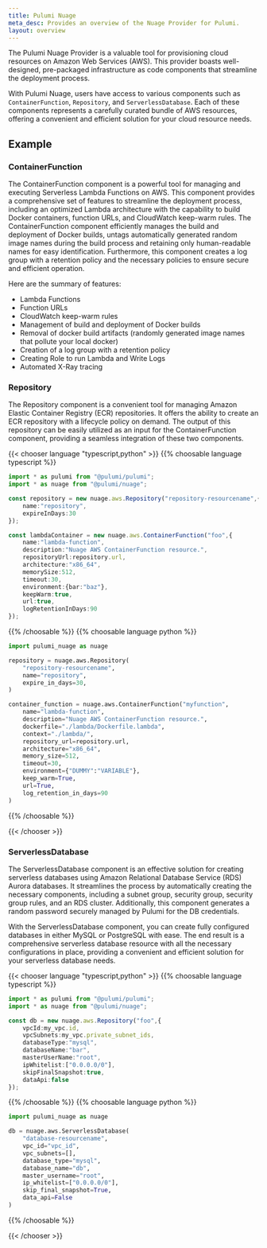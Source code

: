 ```yaml
---
title: Pulumi Nuage
meta_desc: Provides an overview of the Nuage Provider for Pulumi.
layout: overview
---
```


The Pulumi Nuage Provider is a valuable tool for provisioning cloud resources on Amazon Web Services (AWS). This provider boasts well-designed, pre-packaged infrastructure as code components that streamline the deployment process.

With Pulumi Nuage, users have access to various components such as `ContainerFunction`, `Repository`, and `ServerlessDatabase`. Each of these components represents a carefully curated bundle of AWS resources, offering a convenient and efficient solution for your cloud resource needs.

## Example

### ContainerFunction

The ContainerFunction component is a powerful tool for managing and executing Serverless Lambda Functions on AWS. This component provides a comprehensive set of features to streamline the deployment process, including an optimized Lambda architecture with the capability to build Docker containers, function URLs, and CloudWatch keep-warm rules. The ContainerFunction component efficiently manages the build and deployment of Docker builds, untags automatically generated random image names during the build process and retaining only human-readable names for easy identification. Furthermore, this component creates a log group with a retention policy and the necessary policies to ensure secure and efficient operation.

Here are the summary of features:

* Lambda Functions
* Function URLs
* CloudWatch keep-warm rules
* Management of build and deployment of Docker builds
* Removal of docker build artifacts (randomly generated image names that pollute your local docker)
* Creation of a log group with a retention policy
* Creating Role to run Lambda and Write Logs
* Automated X-Ray tracing

### Repository

The Repository component is a convenient tool for managing Amazon Elastic Container Registry (ECR) repositories. It offers the ability to create an ECR repository with a lifecycle policy on demand. The output of this repository can be easily utilized as an input for the ContainerFunction component, providing a seamless integration of these two components.


{{< chooser language "typescript,python" >}}
{{% choosable language typescript %}}

```typescript
import * as pulumi from "@pulumi/pulumi";
import * as nuage from "@pulumi/nuage";

const repository = new nuage.aws.Repository("repository-resourcename",{
    name:"repository",
    expireInDays:30
});

const lambdaContainer = new nuage.aws.ContainerFunction("foo",{
    name:"lambda-function",
    description:"Nuage AWS ContainerFunction resource.",
    repositoryUrl:repository.url,
    architecture:"x86_64",
    memorySize:512,
    timeout:30,
    environment:{bar:"baz"},
    keepWarm:true,
    url:true,
    logRetentionInDays:90
});
```

{{% /choosable %}}
{{% choosable language python %}}

```python
import pulumi_nuage as nuage

repository = nuage.aws.Repository(
    "repository-resourcename",
    name="repository",
    expire_in_days=30,
)

container_function = nuage.aws.ContainerFunction("myfunction",
    name="lambda-function",
    description="Nuage AWS ContainerFunction resource.",
    dockerfile="./lambda/Dockerfile.lambda",
    context="./lambda/",
    repository_url=repository.url,    
    architecture="x86_64",
    memory_size=512,
    timeout=30,
    environment={"DUMMY":"VARIABLE"},
    keep_warm=True,
    url=True,
    log_retention_in_days=90
)
```

{{% /choosable %}}

{{< /chooser >}}


### ServerlessDatabase

The ServerlessDatabase component is an effective solution for creating serverless databases using Amazon Relational Database Service (RDS) Aurora databases. It streamlines the process by automatically creating the necessary components, including a subnet group, security group, security group rules, and an RDS cluster. Additionally, this component generates a random password securely managed by Pulumi for the DB credentials.

With the ServerlessDatabase component, you can create fully configured databases in either MySQL or PostgreSQL with ease. The end result is a comprehensive serverless database resource with all the necessary configurations in place, providing a convenient and efficient solution for your serverless database needs.

{{< chooser language "typescript,python" >}}
{{% choosable language typescript %}}

```typescript
import * as pulumi from "@pulumi/pulumi";
import * as nuage from "@pulumi/nuage";

const db = new nuage.aws.Repository("foo",{
    vpcId:my_vpc.id,
    vpcSubnets:my_vpc.private_subnet_ids,
    databaseType:"mysql",
    databaseName:"bar",
    masterUserName:"root",
    ipWhitelist:["0.0.0.0/0"],
    skipFinalSnapshot:true,
    dataApi:false
});
```
 
{{% /choosable %}}
{{% choosable language python %}}

```python
import pulumi_nuage as nuage

db = nuage.aws.ServerlessDatabase(
    "database-resourcename",
    vpc_id="vpc_id",
    vpc_subnets=[],
    database_type="mysql",
    database_name="db",
    master_username="root",
    ip_whitelist=["0.0.0.0/0"],
    skip_final_snapshot=True,
    data_api=False
)
```

{{% /choosable %}}

{{< /chooser >}}
